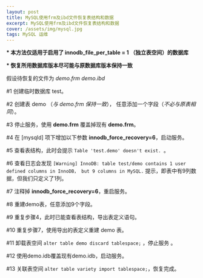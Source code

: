 ```yaml
---
layout: post
title: MySQL使用frm及ibd文件恢复表结构和数据
excerpt: MySQL使用frm及ibd文件恢复表结构和数据
cover: /assets/img/mysql.jpg
tags: MySQL 运维
---
```


**\* 本方法仅适用于启用了 innodb_file_per_table = 1 （独立表空间）的数据库**

**\* 恢复所用数据库版本尽可能与原数据库版本保持一致**

假设待恢复的文件为 *demo.frm demo.ibd*

#1  创建临时数据库 test。

#2  创建表 demo （*与 demo.frm 保持一致*）， 任意添加一个字段（*不必与原表相同*）。

#3  停止服务，使用 **demo.frm** 覆盖掉现有 **demo.frm**。

#4  在 [mysqld] 项下增加以下参数 **innodb_force_recovery=6**，启动服务。

#5  查看表结构，此时会提示  `Table 'test.demo' doesn't exist. `。

#6  查看日志会发现  `[Warning] InnoDB: table test/demo contains 1 user defined columns in InnoDB， but 9 columns in MySQL.`  提示，即表中有9列数据，但我们只定义了1列。

#7  注释掉 **innodb_force_recovery=6**，重启服务。

#8  重建demo表，任意添加9个字段。

#9  重复步骤4，此时已能查看表结构，导出表定义语句。

#10  重复步骤7，使用导出的表定义重建 demo 表。

#11  卸载表空间  `` alter table demo discard tablespace; `` ，停止服务 。

#12  使用demo.idb覆盖现有demo.idb，启动服务。

#13  关联表空间  `` alter table variety import tablespace; ``，恢复完成。


